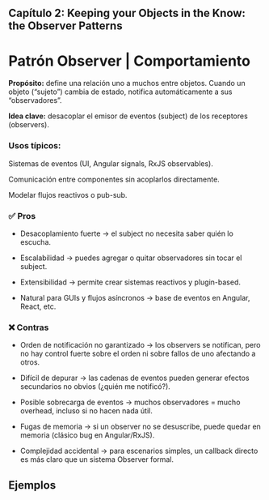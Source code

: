 ## Capítulo 2: Keeping your Objects in the Know: the Observer Patterns

# Patrón Observer | Comportamiento

**Propósito:** define una relación uno a muchos entre objetos. Cuando un objeto (“sujeto”) cambia de estado, notifica automáticamente a sus “observadores”.

**Idea clave:** desacoplar el emisor de eventos (subject) de los receptores (observers).

### Usos típicos:

Sistemas de eventos (UI, Angular signals, RxJS observables).

Comunicación entre componentes sin acoplarlos directamente.

Modelar flujos reactivos o pub-sub.

### ✅ Pros

- Desacoplamiento fuerte → el subject no necesita saber quién lo escucha.

- Escalabilidad → puedes agregar o quitar observadores sin tocar el subject.

- Extensibilidad → permite crear sistemas reactivos y plugin-based.

- Natural para GUIs y flujos asíncronos → base de eventos en Angular, React, etc.

### ❌ Contras

- Orden de notificación no garantizado → los observers se notifican, pero no hay control fuerte sobre el orden ni sobre fallos de uno afectando a otros.

- Difícil de depurar → las cadenas de eventos pueden generar efectos secundarios no obvios (¿quién me notificó?).

- Posible sobrecarga de eventos → muchos observadores = mucho overhead, incluso si no hacen nada útil.

- Fugas de memoria → si un observer no se desuscribe, puede quedar en memoria (clásico bug en Angular/RxJS).

- Complejidad accidental → para escenarios simples, un callback directo es más claro que un sistema Observer formal.


## Ejemplos

